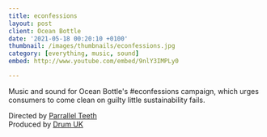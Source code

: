 ```yaml
---
title: econfessions
layout: post
client: Ocean Bottle
date: '2021-05-18 00:20:10 +0100'
thumbnail: /images/thumbnails/econfessions.jpg
category: [everything, music, sound]
embed: http://www.youtube.com/embed/9nlY3IMPLy0

---
```


Music and sound for Ocean Bottle's #econfessions campaign, which urges consumers to come clean on guilty little sustainability fails.

Directed by [Parrallel Teeth](https://parallelteeth.com/)<br>
Produced by [Drum UK](https://drum.co.uk/)